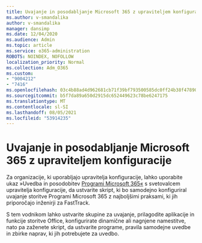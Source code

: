 ```yaml
---
title: Uvajanje in posodabljanje Microsoft 365 z upraviteljem konfiguracije
ms.author: v-smandalika
author: v-smandalika
manager: dansimp
ms.date: 12/04/2020
ms.audience: Admin
ms.topic: article
ms.service: o365-administration
ROBOTS: NOINDEX, NOFOLLOW
localization_priority: Normal
ms.collection: Adm_O365
ms.custom:
- "9004212"
- "7416"
ms.openlocfilehash: 03c4b88ad4d962681cb71f39bf793500585dc0ff24b38f47890547781fc25f80
ms.sourcegitcommit: b5f7da89a650d2915dc652449623c78be6247175
ms.translationtype: MT
ms.contentlocale: sl-SI
ms.lasthandoff: 08/05/2021
ms.locfileid: "53914235"
---
```

# <a name="deploy-and-update-microsoft-365-apps-with-configuration-manager-advisor"></a>Uvajanje in posodabljanje Microsoft 365 z upraviteljem konfiguracije

Za organizacije, ki uporabljajo upravitelja konfiguracije, lahko uporabite ukaz »Uvedba in posodobitev [Programi Microsoft 365«](https://go.microsoft.com/fwlink/?linkid=2146549) s svetovalcem upravitelja konfiguracije, da ustvarite skript, ki bo samodejno konfiguriral uvajanje storitve Programi Microsoft 365 z najboljšimi praksami, ki jih priporočajo inženirji za FastTrack.

S tem vodnikom lahko ustvarite skupine za uvajanje, prilagodite aplikacije in funkcije storitve Office, konfigurirate dinamične ali nagnjene namestitve, nato pa zaženete skript, da ustvarite programe, pravila samodejne uvedbe in zbirke naprav, ki jih potrebujete za uvedbo.
